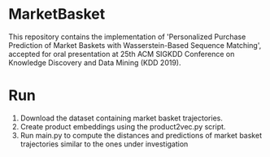 # MarketBasket

This repository contains the implementation of 'Personalized Purchase Prediction of Market Baskets with
Wasserstein-Based Sequence Matching', accepted for oral presentation at 25th ACM SIGKDD Conference on Knowledge Discovery and Data Mining (KDD 2019).

# Run

1. Download the dataset containing market basket trajectories.
2. Create product embeddings using the product2vec.py script.
3. Run main.py to compute the distances and predictions of market basket trajectories similar to the ones under investigation
